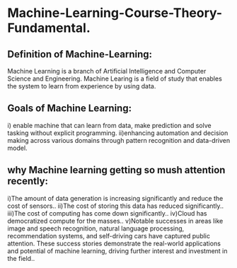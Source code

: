 # Machine-Learning-Course-Theory-Fundamental.
## Definition of Machine-Learning:
Machine Learning is a branch of Artificial Intelligence and Computer Science and Engineering.
Machine Learing is a field of study that enables the system to learn from experience by using data.


## Goals of Machine Learning:
i) enable machine that can learn from data, make prediction and solve tasking without explicit programming.
ii)enhancing automation and decision making across various domains through pattern recognition and data-driven model.

## why Machine learning getting so mush attention recently:

i)The amount of data generation is increasing significantly and reduce the cost of sensors..
ii)The cost of storing this data has reduced significantly..
iii)The cost of computing has come down significantly..
iv)Cloud has democratized compute for the masses..
v)Notable successes in areas like image and speech recognition, natural language processing, recommendation systems, and self-driving cars have captured public attention. These success stories demonstrate the real-world applications and potential of machine learning, driving further interest and investment in the field..

